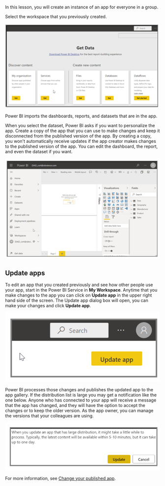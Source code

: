 In this lesson, you will create an instance of an app for everyone in a group.

Select the workspace that you previously created.

![Screenshot of the sample, "Welcome to the Finance Group" app.](../media/power-bi-learn-06-03-my-org-content-pack.png)

Power BI imports the dashboards, reports, and datasets that are in the app.

When you select the dataset, Power BI asks if you want to personalize the app. Create a copy of the app that you can use to make changes and keep it disconnected from the published version of the app. By creating a copy, you won't automatically receive updates if the app creator makes changes to the published version of the app. You can edit the dashboard, the report, and even the dataset if you want.

![Screenshot of Power BI with an imported dashboard.](../media/power-bi-learn-06-03-edit-report.png)

## Update apps

To edit an app that you created previously and see how other people use your app, start in the Power BI Service in **My Workspace**. Anytime that you make changes to the app you can click on **Update app** in the upper right hand side of the screen.  The Update app dialog box will open, you can make your changes and click **Update app**.

![Notification that you've made changes to a published app.](../media/power-bi-learn-06-04-made-changes.png)

Power BI processes those changes and publishes the updated app to the app gallery. If the distribution list is large you may get a notification like the one below.  Anyone who has connected to your app will receive a message that the app has changed, and they will have the option to accept the changes or to keep the older version. As the app owner, you can manage the versions that your colleagues are using.

![Screenshot of the success notice after updating an app.](../media/power-bi-learn-06-04-content-pack-success.png)

For more information, see [Change your published app](https://docs.microsoft.com/power-bi/service-create-distribute-apps#change-your-published-app).

